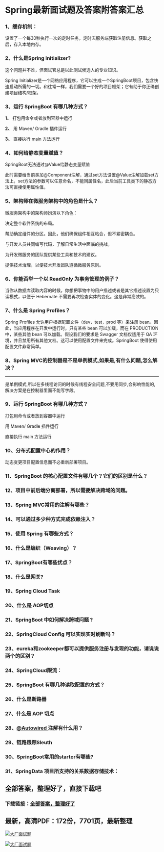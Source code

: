 # Spring最新面试题及答案附答案汇总







### 1、缓存机制：

设置了⼀个每30秒执⾏⼀次的定时任务，定时去服务端获取注册信息。获取之后，存⼊本地内存。


### 2、什么是Spring Initializer?

这个问题并不难，但面试官总是以此测试候选人的专业知识。

Spring Initializer是一个网络应用程序，它可以生成一个SpringBoot项目，包含快速启动所需的一切。和往常一样，我们需要一个好的项目框架；它有助于你正确创建项目结构/框架。


### 3、运行 SpringBoot 有哪几种方式？

**1、** 打包用命令或者放到容器中运行

**2、** 用 Maven/ Gradle 插件运行

**3、** 直接执行 main 方法运行


### 4、如何给静态变量赋值？

SpringBoot无法通过@Value给静态变量赋值

此时需要给当前类加@Component注解，通过set方法设置@Value注解加载set方法上，set方法的参数可以任意命名，不能同属性名，此后当前工具类下的静态方法可直接使用属性值。



### 5、架构师在微服务架构中的角色是什么？

微服务架构中的架构师扮演以下角色：

决定整个软件系统的布局。

帮助确定组件的分区。因此，他们确保组件相互粘合，但不紧密耦合。

与开发人员共同编写代码，了解日常生活中面临的挑战。

为开发微服务的团队提供某些工具和技术的建议。

提供技术治理，以便技术开发团队遵循微服务原则。


### 6、你能否举一个以 ReadOnly 为事务管理的例子？

当你从数据库读取内容的时候，你想把事物中的用户描述或者是其它描述设置为只读模式，以便于 Hebernate 不需要再次检查实体的变化。这是非常高效的。


### 7、什么是 Spring Profiles？

Spring Profiles 允许用户根据配置文件（dev，test，prod 等）来注册 bean。因此，当应用程序在开发中运行时，只有某些 bean 可以加载，而在 PRODUCTION中，某些其他 bean 可以加载。假设我们的要求是 Swagger 文档仅适用于 QA 环境，并且禁用所有其他文档。这可以使用配置文件来完成。SpringBoot 使得使用配置文件非常简单。


### 8、Spring MVC的控制器是不是单例模式,如果是,有什么问题,怎么解决？

****

是单例模式,所以在多线程访问的时候有线程安全问题,不要用同步,会影响性能的,解决方案是在控制器里面不能写字段。


### 9、运行 SpringBoot 有哪几种方式？

打包用命令或者放到容器中运行

用 Maven/ Gradle 插件运行

直接执行 main 方法运行


### 10、分布式配置中心的作用？

动态变更项目配置信息而不必重新部署项目。


### 11、SpringBoot 的核心配置文件有哪几个？它们的区别是什么？
### 12、项目中前后端分离部署，所以需要解决跨域的问题。
### 13、Spring MVC常用的注解有哪些？
### 14、可以通过多少种方式完成依赖注入？
### 15、使用 Spring 有哪些方式？
### 16、什么是编织（Weaving）？
### 17、SpringBoot有哪些优点？
### 18、什么是网关?
### 19、Spring Cloud Task
### 20、什么是 AOP切点
### 21、SpringBoot 中如何解决跨域问题 ?
### 22、SpringCloud Config 可以实现实时刷新吗？
### 23、eureka和zookeeper都可以提供服务注册与发现的功能，请说说两个的区别？
### 24、SpringCloud限流：
### 25、SpringBoot 有哪几种读取配置的方式？
### 26、什么是断路器
### 27、什么是 AOP 切点
### 28、[@Autowired ](/Autowired ) 注解有什么用？
### 29、链路跟踪Sleuth
### 30、SpringBoot常用的starter有哪些?
### 31、SpringData 项目所支持的关系数据存储技术：




## 全部答案，整理好了，直接下载吧

### 下载链接：[全部答案，整理好了](https://www.souyunku.com/wp-content/uploads/weixin/githup-weixin-2.png)




## 最新，高清PDF：172份，7701页，最新整理

[![大厂面试题](https://www.souyunku.com/wp-content/uploads/weixin/mst.png "架构师专栏")](https://www.souyunku.com/wp-content/uploads/weixin/githup-weixin.png "架构师专栏")

[![大厂面试题](https://www.souyunku.com/wp-content/uploads/weixin/githup-weixin.png "架构师专栏")](https://www.souyunku.com/wp-content/uploads/weixin/githup-weixin.png "架构师专栏")

